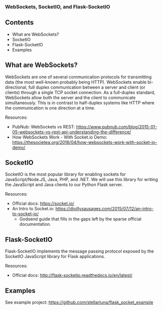 ### WebSockets, SocketIO, and Flask-SocketIO

## Contents
- What are WebSockets?
- SocketIO
- Flask-SocketIO
- Examples

## What are WebSockets?

WebSockets are one of several communication protocols for transmitting data (the
most well-known probably being HTTP). WebSockets enable bi-directional, full duplex
communication between a server and client (or clients) through a single TCP socket
connection. As a full-duplex standard, WebSockets allow both the server and the
client to communicate simultaneously. This is in contrast to half-duplex systems
like HTTP where the communication is one direction at a time.

Resources:

- PubNub: WebSockets vs REST: https://www.pubnub.com/blog/2015-01-05-websockets-vs-rest-api-understanding-the-difference/
- How WebSockets Work - With Socket.io Demo: https://thesocietea.org/2016/04/how-websockets-work-with-socket-io-demo/

## SocketIO

SocketIO is the most popular library for enabling sockets for JavaScript/Node.JS,
Java, PHP, and .NET. We will use this library for writing the JavaScript and Java
clients to our Python Flask server.

Resources:
- Official docs: https://socket.io/
- An Intro to Socket.io: https://divillysausages.com/2015/07/12/an-intro-to-socket-io/
    - Godsend guide that fills in the gaps left by the sparse official documentation.

## Flask-SocketIO

Flask-SocketIO implements the message passing protocol exposed by the SocketIO
JavaScript library for Flask applications.

Resources:

- Official docs: http://flask-socketio.readthedocs.io/en/latest/

## Examples

See example project: https://github.com/stellarluna/flask_socket_example
